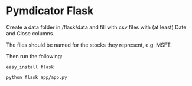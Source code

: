 # Pymdicator Flask
Create a data folder in /flask/data and fill with csv files with (at least) Date and Close columns.

The files should be named for the stocks they represent, e.g. MSFT.

Then run the following:

```easy_install flask```

```python flask_app/app.py```
